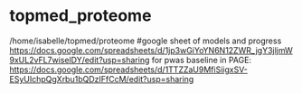 # topmed_proteome
/home/isabelle/topmed/proteome
#google sheet of models and progress
https://docs.google.com/spreadsheets/d/1jp3wGiYoYN6N12ZWR_jgY3jljmW9xUL2vFL7wiselDY/edit?usp=sharing
for pwas baseline in PAGE:  https://docs.google.com/spreadsheets/d/1TTZZaU9MfiSiigxSV-ESyUIchpQgXrbu1bQDzIFfCcM/edit?usp=sharing
